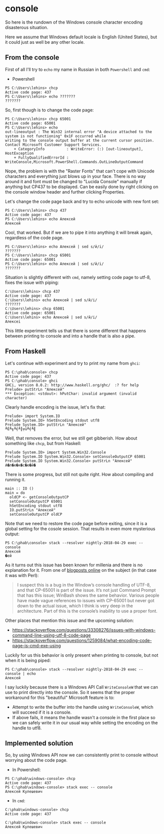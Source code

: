 # console


So here is the rundown of the Windows console character encoding disasterous situation.

Here we assume that Windows default locale is English (United States), but it could just as well be
any other locale.

## From the console

First of all I'll try to `echo` my name in Russian in both `Powershell` and `cmd`:

* Powershell

```
PS C:\Users\lehins> chcp
Active code page: 437
PS C:\Users\lehins> echo ???????
???????
```

So, first though is to change the code page:

```
PS C:\Users\lehins> chcp 65001
Active code page: 65001
PS C:\Users\lehins> echo
out-lineoutput : The Win32 internal error "A device attached to the system is not functioning" 0x1F occurred while
writing to the console output buffer at the current cursor position. Contact Microsoft Customer Support Services.
    + CategoryInfo          : WriteError: (:) [out-lineoutput], HostException
    + FullyQualifiedErrorId : WriteConsole,Microsoft.PowerShell.Commands.OutLineOutputCommand
```

Nope, the problem is with the "Raster Fonts" that can't cope with Unicode characters and everything
just blows up in your face. There is no way around it and font must be changed to "Lucida Console"
manually if anything but CP437 to be displayed. Can be easily done by right clicking on the console
window header and further clicking Properties.

Let's change the code page back and try to echo unicode with new font set:

```
PS C:\Users\lehins> chcp 437
Active code page: 437
PS C:\Users\lehins> echo Алексей
Алексей
```

Cool, that worked. But if we are to pipe it into anything it will break again, regardless of the
code page.

```
PS C:\Users\lehins> echo Алексей | sed s/й/i/
???????
PS C:\Users\lehins> chcp 65001
Active code page: 65001
PS C:\Users\lehins> echo Алексей | sed s/й/i/
???????
```

Situation is slightly different with `cmd`, namely setting code page to utf-8, fixes the issue with
piping:

```
C:\Users\lehins> chcp 437
Active code page: 437
C:\Users\lehins> echo Алексей | sed s/й/i/
???????
C:\Users\lehins> chcp 65001
Active code page: 65001
C:\Users\lehins> echo Алексей | sed s/й/i/
Алексеi
```

This little experiment tells us that there is some different that happens between printing to
console and into a handle that is also a pipe.

## From Haskell


Let's continue with experiment and try to print my name from `ghci`:

```
PS C:\phab\console> chcp
Active code page: 437
PS C:\phab\console> ghci
GHCi, version 8.0.2: http://www.haskell.org/ghc/  :? for help
Prelude> putStrLn "Алексей"
*** Exception: <stdout>: hPutChar: invalid argument (invalid character)
```

Clearly handle encoding is the issue, let's fix that:

```
Prelude> import System.IO
Prelude System.IO> hSetEncoding stdout utf8
Prelude System.IO> putStrLn "Алексей"
╨É╨╗╨╡╨║╤ü╨╡╨╣
```

Well, that removes the error, but we still get gibberish. How about something like `chcp`, but from
Haskell:

```
Prelude System.IO> import System.Win32.Console
Prelude System.IO System.Win32.Console> setConsoleOutputCP 65001
Prelude System.IO System.Win32.Console> putStrLn "Алексей"
А�л�е�к�с�е�й�
```

There is some progress, but still not quite right. How about compiling and running it.

```
main :: IO ()
main = do
  oldCP <- getConsoleOutputCP
  setConsoleOutputCP 65001
  hSetEncoding stdout utf8
  IO.putStrLn "Алексей"
  setConsoleOutputCP oldCP
```

Note that we need to restore the code page before exiting, since it is a global setting for the
cosole session. That results in even more mysterious output:

```
PS C:\phab\console> stack --resolver nightly-2018-04-29 exec -- console
Алексей
�ей
```

As it turns out this issue has been known for millenia and there is no explanation for it. From one
of [blogposts online](https://www.windowsperl.com/2014/02/20/dealing-with-code-pages/) on the
subject (in that case it was with Perl):

> I suspect this is a bug in the Window’s console handling of UTF-8, and that CP-65001 is part of
> the issue. It’s not just Command Prompt that has this issue; WinBash shows the same
> behavior. Various people have made vague references to issues with CP-65001 but never got down to
> the actual issue, which I think is very deep in the architecture. Part of this is the console’s
> inability to use a proper font.

Other places that mention this issue and the upcoming solution:

* https://stackoverflow.com/questions/33308276/issues-with-windows-command-line-using-utf-8-code-page
* https://stackoverflow.com/questions/1259084/what-encoding-code-page-is-cmd-exe-using

Luckily for us this behavior is only present when printing to console, but not when it is being
piped:

```
PS C:\phab\console> stack --resolver nightly-2018-04-29 exec -- console | echo
Алексей
```

I say luckily because there is a Windows API Call `WriteConsoleW` that we can use to print directly
into the console. So it seems that the proper workaround for this "beautiful" Microsoft feature is
to:

* Attempt to write the buffer into the handle using `WriteConsoleW`, which will succeed if it is a
  console.
* If above fails, it means the handle wasn't a console in the first place so we can safely write it
  in our usual way while setting the encoding on the handle to utf8.


## Implemented solution

So, by using Windows API now we can consistently print to console without worrying about the code
page.


* In Powershell:

```
PS C:\phab\windows-console> chcp
Active code page: 437
PS C:\phab\windows-console> stack exec -- console
Алексей Кулешевич
```

* In `cmd`:

```
C:\phab\windows-console> chcp
Active code page: 437

C:\phab\windows-console> stack exec -- console
Алексей Кулешевич
```
